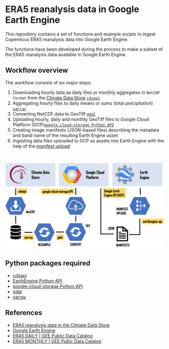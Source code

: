 # ERA5 reanalysis data in Google Earth Engine




This repository contains a set of functions and example scripts to ingest Copernicus ERA5 reanalysis data into Google Earth Engine.

The functions have been developed during the process to make a subset of the ERA5 reanalysis data available in Google Earth Engine. 

## Workflow overview
The workflow consists of six major steps:
  1.  Downloading hourly data as daily files or monthly aggregates in `NetCDF format` from the [Climate Data Store](https://cds.climate.copernicus.eu/#!/home) [`cdsapi`](https://pypi.org/project/cdsapi/)
  2.  Aggregating hourly files to daily means or sums (total precipitation) [`xarray`](http://xarray.pydata.org/en/stable/)
  3.  Converting NetCDF data to GeoTiff [`gdal`](https://pypi.org/project/GDAL/)
  4.  Uploading hourly, daily and monthly GeoTiff files to Google Cloud Platform (GCP)[`google-cloud-storage Python API`](https://cloud.google.com/storage/docs/reference/libraries)
  5.  Creating image manifests (JSON-based files) describing the metadata and band name of the resulting Earth Engine asset
  6.  Ingesting data files uploaded to GCP as assets into Earth Engine with the help of the [manifest upload](https://developers.google.com/earth-engine/image_manifest)

<br>

![](/img/workflow.png)


## Python packages required
- [cdsapi](https://pypi.org/project/cdsapi/)
- [EarthEngine Python API](https://developers.google.com/earth-engine/python_install-conda.html)
- [google-cloud-storage Python API](https://cloud.google.com/storage/docs/reference/libraries)
- [gdal](https://pypi.org/project/GDAL/)
- [xarray](http://xarray.pydata.org/en/stable/)

## References
- [ERA5 reanalysis data in the Climate Data Store](https://cds.climate.copernicus.eu/cdsapp#!/dataset/reanalysis-era5-single-levels?tab=overview)
- [Google Earth Engine](https://earthengine.google.com/)
- [ERA5 DAILY | GEE Public Data Catalog](https://developers.google.com/earth-engine/datasets/catalog/ECMWF_ERA5_DAILY)
- [ERA5 MONTHLY | GEE Pubic Data Catalog](https://developers.google.com/earth-engine/datasets/catalog/ECMWF_ERA5_MONTHLY)




